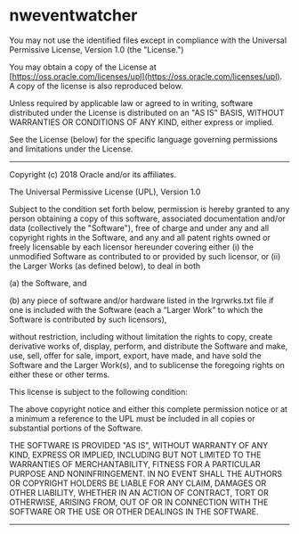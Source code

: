 # nweventwatcher

You may not use the identified files except in compliance with the Universal Permissive License, Version 1.0 (the "License.")

You may obtain a copy of the License at [https://oss.oracle.com/licenses/upl](https://oss.oracle.com/licenses/upl).  A copy of the license is also reproduced below.

Unless required by applicable law or agreed to in writing, software distributed under the License is distributed on an "AS IS" BASIS, WITHOUT WARRANTIES OR CONDITIONS OF ANY KIND, either express or implied.

See the License (below) for the specific language governing permissions and limitations under the License.

--------------------------------------------------------------------------------

Copyright (c) 2018 Oracle and/or its affiliates.

The Universal Permissive License (UPL), Version 1.0
 
Subject to the condition set forth below, permission is hereby granted to any person obtaining a copy of this software, associated documentation and/or data (collectively the "Software"), free of charge and under any and all copyright rights in the Software, and any and all patent rights owned or freely licensable by each licensor hereunder covering either (i) the unmodified Software as contributed to or provided by such licensor, or (ii) the Larger Works (as defined below), to deal in both
 
(a) the Software, and

(b) any piece of software and/or hardware listed in the lrgrwrks.txt file if one is included with the Software (each a “Larger Work” to which the Software is contributed by such licensors), 

without restriction, including without limitation the rights to copy, create derivative works of, display, perform, and distribute the Software and make, use, sell, offer for sale, import, export, have made, and have sold the Software and the Larger Work(s), and to sublicense the foregoing rights on either these or other terms.
 
This license is subject to the following condition:

The above copyright notice and either this complete permission notice or at a minimum a reference to the UPL must be included in all copies or substantial portions of the Software.
 
THE SOFTWARE IS PROVIDED "AS IS", WITHOUT WARRANTY OF ANY KIND, EXPRESS OR IMPLIED, INCLUDING BUT NOT LIMITED TO THE WARRANTIES OF MERCHANTABILITY, FITNESS FOR A PARTICULAR PURPOSE AND NONINFRINGEMENT. IN NO EVENT SHALL THE AUTHORS OR COPYRIGHT HOLDERS BE LIABLE FOR ANY CLAIM, DAMAGES OR OTHER LIABILITY, WHETHER IN AN ACTION OF CONTRACT, TORT OR OTHERWISE, ARISING FROM, OUT OF OR IN CONNECTION WITH THE SOFTWARE OR THE USE OR OTHER DEALINGS IN THE SOFTWARE. 

--------------------------------------------------------------------------------
